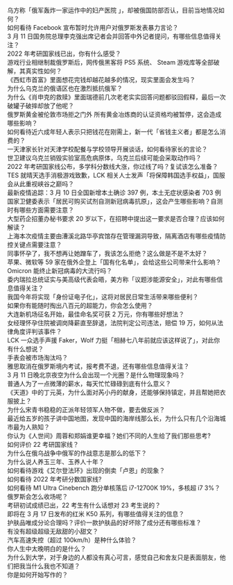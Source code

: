 乌方称「俄军轰炸一家运作中的妇产医院 」，却被俄国防部否认，目前当地情况如何？  
如何看待 Facebook 宣布暂时允许用户对俄罗斯发表暴力言论？  
3 月 11 日国务院总理李克强出席记者会并回答中外记者提问，有哪些信息值得关注？  
2022 年考研国家线已出，你有什么感受？  
游戏行业相继制裁俄罗斯后，网传俄黑客将 PS5 系统、 Steam 游戏库等全部破解，其真实性如何？  
《西虹市首富》里面想花完钱却越花越多的情况，现实里面会发生吗？  
为什么乌克兰的俄语区也在激烈抵抗俄军？  
为什么《肖申克的救赎》里面瑞德前几次老老实实回答问题都驳回假释，最后一次破罐子破摔却放了他呢？  
俄罗斯黄金被伦敦市场拒之门外 所有黄金冶炼商的认证资格均被暂停，这会造成哪些影响？  
如何看待近六成年轻人表示只把钱花在刚需上，新一代「省钱主义者」都是怎么消费的？  
一天津家长针对天津学校配餐与学校领导开展谈话，如何看待家长的言论？  
世卫建议乌克兰销毁实验室高危病原体，乌克兰后续可能会采取动作吗？  
2022 年考研国家线公布，多学科分数线大涨，你过线了吗？复试该怎么准备？  
TES 就晴天选手消极游戏致歉，LCK 相关人士发声「将保障韩国选手权益」，国服会从此重视峡谷之巅吗？  
最新疫情追踪：3 月 10 日全国新增本土确诊 397 例，本土无症状感染者 703 例  
国家卫健委表示「居民可购买试剂自测新冠病毒抗原」，这会产生哪些影响？自测时有哪些方面需要注意？  
大型药企招董办秘书要求 20 岁以下，在招聘中提出这一要求是否合理？应该如何解读？  
上海本次疫情主要由漕溪北路华亭宾馆存在管理漏洞导致，隔离酒店有哪些疫情防控关键点需要注意？  
同事怀孕了，我不想再让她蹭车了，我该怎么拒绝？这么做是不是不太好？  
苹果、微软等 59 家在俄外企登上「国有化名单」，会给这些公司带来什么影响？  
Omicron 能终止新冠病毒的大流行吗？  
委内瑞拉总统证实与美高级代表会晤，美方称「议题涉能源安全」，对此有哪些信息值得关注？  
我国今年将实现「身份证电子化」，这将对居民日常生活带来哪些便利？  
如果你有能随时掏出八百元的超能力，你会怎么使用？  
大连新机场征名开始，最佳命名奖可获 2 万元，你有哪些好想法？  
女经理怀孕住院被调岗降薪直至辞退，法院判定公司违法，赔偿 19 万，如何从法律角度评判该事件？  
LCK 一众选手声援 Faker，Wolf 力挺「相赫七八年前就应该这样说了」，对此你有什么想说？  
手表会被市场淘汰吗？  
雅思取消在俄罗斯境内考试，报考费不退，还有哪些信息值得关注？  
3 月 11 日晚北京夜空为什么会出现一个光圈？是什么物理现象吗？  
普通人为了一点微薄的薪水，每天忙忙碌碌到底有什么意义？  
《天道》中的丁元英，为什么面对芮小丹的献身，还能够保持镇定，并且帮她把衣服披上？  
为什么宋青书稳稳的正派年轻领军人物不做，要去做反派？  
最近给五岁的孩子讲中国地图，发现中国的海岸线那么长，为什么只有几个沿海城市最为人熟知？  
你认为《人世间》周蓉和郑娟谁更幸福？她们不同的人生给了我们那些思考?  
如何评价 22 考研国家线？  
为什么在俄乌战争中俄军的作战意志是那么的低下？  
为什么说人养玉三年、玉养人十年？  
如何看待游戏《艾尔登法环》出现的倒卖「卢恩」的现象？  
如何看待 2022 年考研分数国家线?  
如何看待 M1 Ultra Cinebench 跑分单核落后 i7-12700K 19%，多核超 i7 3%？  
俄罗斯会怎么收场呢？  
考研初试成绩已出，22 考生有什么话想对 23 考生说的？  
即将在 3 月 17 日发布的红米 K50 系列，有哪些值得关注的信息？  
护肤品唯成分论合理吗？评价一款护肤品的好坏除了成分还有哪些标准？  
有没有超级超级无敌甜的小甜文？  
汽车高速失控（超过 100km/h）是种什么体验？  
你人生中太晚明白的是什么？  
为什么到大学，对于身边的人都没有真心可言，感觉自己和舍友只是表面朋友，他们把我当什么我也不知道？  
你是如何开始写作的？  
